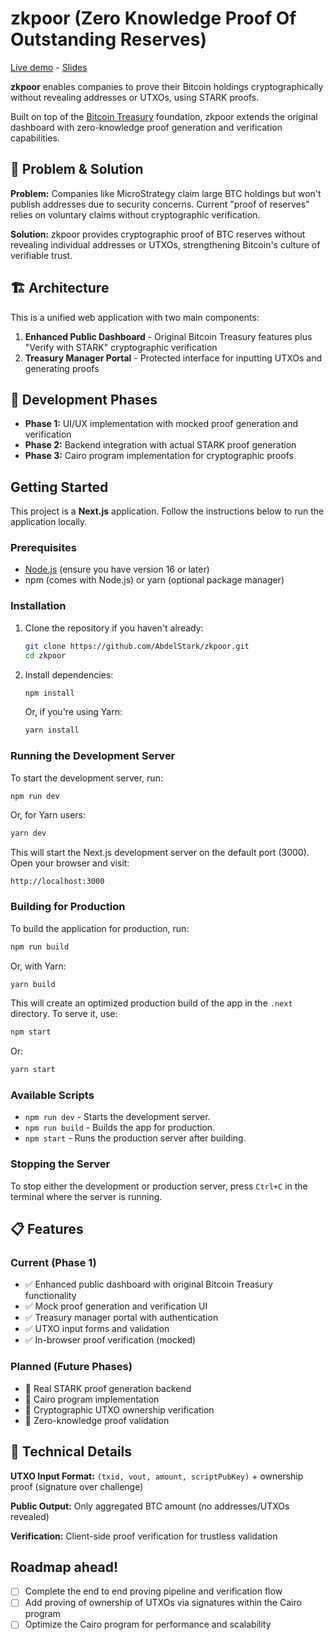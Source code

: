 # zkpoor (Zero Knowledge Proof Of Outstanding Reserves)

[Live demo](https://zkpoor.starkwarebitcoin.dev) - [Slides](https://zkpoor-slides.starkwarebitcoin.dev)

**zkpoor** enables companies to prove their Bitcoin holdings cryptographically without revealing addresses or UTXOs, using STARK proofs.

Built on top of the [Bitcoin Treasury](https://github.com/block/bitcoin-treasury) foundation, zkpoor extends the original dashboard with zero-knowledge proof generation and verification capabilities.

## 🎯 Problem & Solution

**Problem:** Companies like MicroStrategy claim large BTC holdings but won't publish addresses due to security concerns. Current "proof of reserves" relies on voluntary claims without cryptographic verification.

**Solution:** zkpoor provides cryptographic proof of BTC reserves without revealing individual addresses or UTXOs, strengthening Bitcoin's culture of verifiable trust.

## 🏗️ Architecture

This is a unified web application with two main components:

1. **Enhanced Public Dashboard** - Original Bitcoin Treasury features plus "Verify with STARK" cryptographic verification
2. **Treasury Manager Portal** - Protected interface for inputting UTXOs and generating proofs

## 🚀 Development Phases

- **Phase 1:** UI/UX implementation with mocked proof generation and verification
- **Phase 2:** Backend integration with actual STARK proof generation  
- **Phase 3:** Cairo program implementation for cryptographic proofs

## Getting Started

This project is a **Next.js** application. Follow the instructions below to run the application locally.

### Prerequisites

- [Node.js](https://nodejs.org/) (ensure you have version 16 or later)
- npm (comes with Node.js) or yarn (optional package manager)

### Installation

1. Clone the repository if you haven't already:

   ```bash
   git clone https://github.com/AbdelStark/zkpoor.git
   cd zkpoor
   ```

2. Install dependencies:
   ```bash
   npm install
   ```
   Or, if you're using Yarn:
   ```bash
   yarn install
   ```

### Running the Development Server

To start the development server, run:

```bash
npm run dev
```

Or, for Yarn users:

```bash
yarn dev
```

This will start the Next.js development server on the default port (3000). Open your browser and visit:

```
http://localhost:3000
```

### Building for Production

To build the application for production, run:

```bash
npm run build
```

Or, with Yarn:

```bash
yarn build
```

This will create an optimized production build of the app in the `.next` directory. To serve it, use:

```bash
npm start
```

Or:

```bash
yarn start
```

### Available Scripts

- `npm run dev` - Starts the development server.
- `npm run build` - Builds the app for production.
- `npm start` - Runs the production server after building.

### Stopping the Server

To stop either the development or production server, press `Ctrl+C` in the terminal where the server is running.

## 📋 Features

### Current (Phase 1)
- ✅ Enhanced public dashboard with original Bitcoin Treasury functionality
- ✅ Mock proof generation and verification UI
- ✅ Treasury manager portal with authentication
- ✅ UTXO input forms and validation
- ✅ In-browser proof verification (mocked)

### Planned (Future Phases)
- 🔄 Real STARK proof generation backend
- 🔄 Cairo program implementation
- 🔄 Cryptographic UTXO ownership verification
- 🔄 Zero-knowledge proof validation

## 🔗 Technical Details

**UTXO Input Format:** `(txid, vout, amount, scriptPubKey)` + ownership proof (signature over challenge)

**Public Output:** Only aggregated BTC amount (no addresses/UTXOs revealed)

**Verification:** Client-side proof verification for trustless validation

## Roadmap ahead!

- [ ] Complete the end to end proving pipeline and verification flow
- [ ] Add proving of ownership of UTXOs via signatures within the Cairo program
- [ ] Optimize the Cairo program for performance and scalability